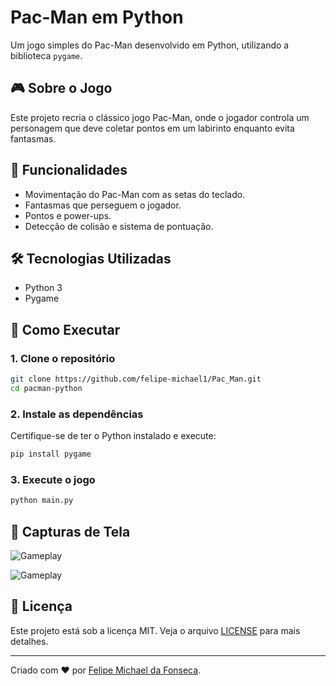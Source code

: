 # Pac-Man em Python

Um jogo simples do Pac-Man desenvolvido em Python, utilizando a biblioteca `pygame`.

## 🎮 Sobre o Jogo
Este projeto recria o clássico jogo Pac-Man, onde o jogador controla um personagem que deve coletar pontos em um labirinto enquanto evita fantasmas.

## 📌 Funcionalidades
- Movimentação do Pac-Man com as setas do teclado.
- Fantasmas que perseguem o jogador.
- Pontos e power-ups.
- Detecção de colisão e sistema de pontuação.

## 🛠 Tecnologias Utilizadas
- Python 3
- Pygame

## 🚀 Como Executar
### 1. Clone o repositório
```sh
git clone https://github.com/felipe-michael1/Pac_Man.git
cd pacman-python
```

### 2. Instale as dependências
Certifique-se de ter o Python instalado e execute:
```sh
pip install pygame
```

### 3. Execute o jogo
```sh
python main.py
```

## 📸 Capturas de Tela
![Gameplay](https://imgur.com/dDPQxbl)

![Gameplay](https://imgur.com/Jd9AG58)

## 📜 Licença
Este projeto está sob a licença MIT. Veja o arquivo [LICENSE](LICENSE) para mais detalhes.

---
Criado com ❤️ por [Felipe Michael da Fonseca](https://github.com/felipe-michael1).

